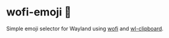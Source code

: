# wofi-emoji 🥞

Simple emoji selector for Wayland using [wofi](https://cloudninja.pw/docs/wofi.html) and [wl-clipboard](https://github.com/bugaevc/wl-clipboard).
